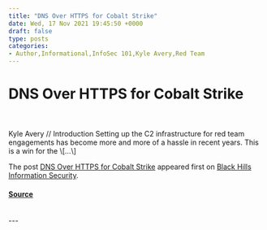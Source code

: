 ```yaml
---
title: "DNS Over HTTPS for Cobalt Strike"
date: Wed, 17 Nov 2021 19:45:50 +0000
draft: false
type: posts
categories: 
- Author,Informational,InfoSec 101,Kyle Avery,Red Team
---
```

# DNS Over HTTPS for Cobalt Strike

<br/>

<br/>
Kyle Avery // Introduction Setting up the C2 infrastructure for red team engagements has become more and more of a hassle in recent years. This is a win for the \[…\]

The post [DNS Over HTTPS for Cobalt Strike](https://www.blackhillsinfosec.com/dns-over-https-for-cobalt-strike/) appeared first on [Black Hills Information Security](https://www.blackhillsinfosec.com).

#### [Source](https://www.blackhillsinfosec.com/dns-over-https-for-cobalt-strike/)

<br/>
---

